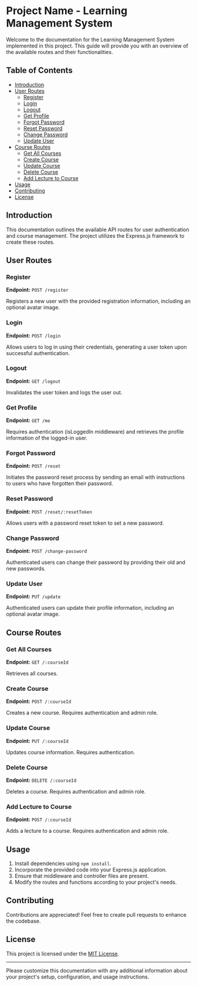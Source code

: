 
# Project Name - Learning Management System

Welcome to the documentation for the Learning Management System  implemented in this project. This guide will provide you with an overview of the available routes and their functionalities.

## Table of Contents

- [Introduction](#introduction)
- [User Routes](#user-routes)
  - [Register](#register)
  - [Login](#login)
  - [Logout](#logout)
  - [Get Profile](#get-profile)
  - [Forgot Password](#forgot-password)
  - [Reset Password](#reset-password)
  - [Change Password](#change-password)
  - [Update User](#update-user)
- [Course Routes](#course-routes)
  - [Get All Courses](#get-all-courses)
  - [Create Course](#create-course)
  - [Update Course](#update-course)
  - [Delete Course](#delete-course)
  - [Add Lecture to Course](#add-lecture-to-course)
- [Usage](#usage)
- [Contributing](#contributing)
- [License](#license)

## Introduction

This documentation outlines the available API routes for user authentication and course management. The project utilizes the Express.js framework to create these routes.

## User Routes

### Register

**Endpoint:** `POST /register`

Registers a new user with the provided registration information, including an optional avatar image.

### Login

**Endpoint:** `POST /login`

Allows users to log in using their credentials, generating a user token upon successful authentication.

### Logout

**Endpoint:** `GET /logout`

Invalidates the user token and logs the user out.

### Get Profile

**Endpoint:** `GET /me`

Requires authentication (isLoggedIn middleware) and retrieves the profile information of the logged-in user.

### Forgot Password

**Endpoint:** `POST /reset`

Initiates the password reset process by sending an email with instructions to users who have forgotten their password.

### Reset Password

**Endpoint:** `POST /reset/:resetToken`

Allows users with a password reset token to set a new password.

### Change Password

**Endpoint:** `POST /change-password`

Authenticated users can change their password by providing their old and new passwords.

### Update User

**Endpoint:** `PUT /update`

Authenticated users can update their profile information, including an optional avatar image.

## Course Routes

### Get All Courses

**Endpoint:** `GET /:courseId`

Retrieves all courses.

### Create Course

**Endpoint:** `POST /:courseId`

Creates a new course. Requires authentication and admin role.

### Update Course

**Endpoint:** `PUT /:courseId`

Updates course information. Requires authentication.

### Delete Course

**Endpoint:** `DELETE /:courseId`

Deletes a course. Requires authentication and admin role.

### Add Lecture to Course

**Endpoint:** `POST /:courseId`

Adds a lecture to a course. Requires authentication and admin role.

## Usage

1. Install dependencies using `npm install`.
2. Incorporate the provided code into your Express.js application.
3. Ensure that middleware and controller files are present.
4. Modify the routes and functions according to your project's needs.

## Contributing

Contributions are appreciated! Feel free to create pull requests to enhance the codebase.

## License

This project is licensed under the [MIT License](LICENSE).

---

Please customize this documentation with any additional information about your project's setup, configuration, and usage instructions.
